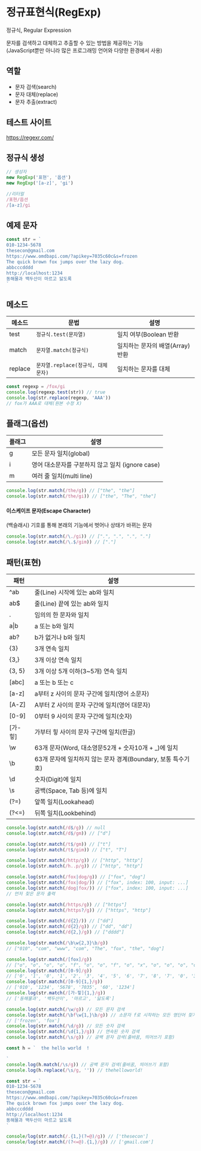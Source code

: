 # 정규표현식(RegExp)
정규식, Regular Expression

문자를 검색하고 대체하고 추출할 수 있는 방법을 제공하는 기능  
(JavaScript뿐만 아니라 많은 프로그래밍 언어와 다양한 환경에서 사용)

## 역할

- 문자 검색(search)
- 문자 대체(replace)
- 문자 추출(extract)

## 테스트 사이트

https://regexr.com/

## 정규식 생성

```js
// 생성자
new RegExp('표현', '옵션')
new RegExp('[a-z]', 'gi')

//리터럴
/표현/옵션
/[a-z]/gi
```

## 예제 문자

```js
const str = `
010-1234-5678
thesecon@gmail.com
https://www.omdbapi.com/?apikey=7035c60c&s=frozen
The quick brown fox jumps over the lazy dog.
abbcccdddd
http://localhost:1234
동해물과 백두산이 마르고 닳도록
`
```

## 메소드

메소드 | 문법 | 설명
--|--|--
test | `정규식.test(문자열)` | 일치 여부(Boolean 반환
match | `문자열.match(정규식)` | 일치하는 문자의 배열(Array) 반환
replace | `문자열.replace(정규식, 대체문자)` | 일치하는 문자를 대체

```js
const regexp = /fox/gi
console.log(regexp.test(str)) // true
console.log(str.replace(regexp, 'AAA')) 
// fox가 AAA로 대체(원본 수정 X)
```


## 플래그(옵션)

플래그 | 설명
--|--
g | 모든 문자 일치(global)
i | 영어 대소문자를 구분하지 않고 일치 (ignore case)
m | 여러 줄 일치(multi line)

```js
console.log(str.match(/the/g)) // ["the", "the"]
console.log(str.match(/the/gi)) // ["the", "The", "the"]
```


#### 이스케이프 문자(Escape Character)  
\(백슬래시) 기호를 통해 본래의 기능에서 벗어나 상태가 바뀌는 문자
```js
console.log(str.match(/\./gi)) // [".", ".", ".", "."]
console.log(str.match(/\.$/gim)) // ["."]
```

## 패턴(표현)

패턴 | 설명
--|--
^ab | 줄(Line) 시작에 있는 ab와 일치
ab$ | 줄(Line) 끝에 있는 ab와 일치
. | 임의의 한 문자와 일치
a&verbar;b | a 또는 b와 일치
ab? | b가 없거나 b와 일치
{3} | 3개 연속 일치
{3,} | 3개 이상 연속 일치
{3, 5} | 3개 이상 5개 이하(3~5개) 연속 일치
[abc] | a 또는 b 또는 c
[a-z] | a부터 z 사이의 문자 구간에 일치(영어 소문자)
[A-Z] | A부터 Z 사이의 문자 구간에 일치(영어 대문자)
[0-9] | 0부터 9 사이의 문자 구간에 일치(숫자)
[가-힣] | 가부터 힣 사이의 문자 구간에 일치(한글)
\w | 63개 문자(Word, 대소영문52개 + 숫자10개 + _)에 일치
\b | 63개 문자에 일치하지 않는 문자 경계(Boundary, 보통 특수기호)
\d | 숫자(Digit)에 일치
\s | 공백(Space, Tab 등)에 일치
(?=) | 앞쪽 일치(Lookahead)
(?<=) | 뒤쪽 일치(Lookbehind)

```js
console.log(str.match(/d$/g)) // null
console.log(str.match(/d$/gm)) // ["d"]

console.log(str.match(/t$/gm)) // ["t"]
console.log(str.match(/t$/gim)) // ["t", "T"]

console.log(str.match(/http/g)) // ["http", "http"]
console.log(str.match(/h..p/g)) // ["http", "http"]
```
```js
console.log(str.match(/fox|dog/g)) // ["fox", "dog"]
console.log(str.match(/fox|dog/)) // ["fox", index: 100, input: ...]
console.log(str.match(/dog|fox/)) // ["fox", index: 100, input: ...]
// 먼저 찾은 문자 출력

console.log(str.match(/https/g)) // ["https"]
console.log(str.match(/https?/g)) // ["https", "http"]
```
```js
console.log(str.match(/d{2}/)) // ["dd"]
console.log(str.match(/d{2}/g)) // ["dd", "dd"]
console.log(str.match(/d{2,}/g)) // ["dddd"]

console.log(str.match(/\b\w{2,3}\b/g)) 
// ["010", "com", "www", "com", "The", "fox", "the", "dog"]
```
```js
console.log(str.match(/[fox]/g)) 
// ["o", "o", "o", "o", "f", "o", "o", "f", "o", "x", "o", "o", "o", "o"]
console.log(str.match(/[0-9]/g)) 
// ['0', '1', '0', '1', '2', '3', '4', '5', '6', '7', '8', '7', '0', '3', '5', '6', '0', '1', '2', '3', '4']
console.log(str.match(/[0-9]{1,}/g)) 
// ['010', '1234', '5678', '7035', '60', '1234']
console.log(str.match(/[가-힣]{1,}/g)) 
// ['동해물과', '백두산이', '마르고', '닳도록']
```
```js
console.log(str.match(/\w/g)) // 모든 문자 검색
console.log(str.match(/\bf\w{1,}\b/g)) // 소문자 f로 시작하는 모든 영단어 찾기
// ['frozen', 'fox']
console.log(str.match(/\d/g)) // 모든 숫자 검색
console.log(str.match(/\d{1,}/g)) // 연속된 숫자 검색
console.log(str.match(/\s/g)) // 공백 문자 검색(줄바꿈, 띄어쓰기 포함)
```
```js
const h = `  the hello world  !

`
console.log(h.match(/\s/g)) // 공백 문자 검색(줄바꿈, 띄어쓰기 포함)
console.log(h.replace(/\s/g, '')) // thehelloworld!
```

```js
const str = `
010-1234-5678
thesecon@gmail.com
https://www.omdbapi.com/?apikey=7035c60c&s=frozen
The quick brown fox jumps over the lazy dog.
abbcccdddd
http://localhost:1234
동해물과 백두산이 마르고 닳도록
`

console/log(str.match(/.{1,}(?=@)/g)) // ['thesecon']
console/log(str.match(/(?<=@).{1,}/g)) // ['gmail.com']
```